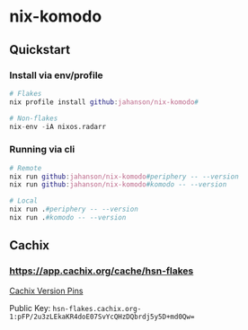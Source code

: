 # nix-komodo

## Quickstart

### Install via env/profile

```nix
# Flakes
nix profile install github:jahanson/nix-komodo#

# Non-flakes
nix-env -iA nixos.radarr
```

### Running via cli

```nix
# Remote
nix run github:jahanson/nix-komodo#periphery -- --version
nix run github:jahanson/nix-komodo#komodo -- --version

# Local
nix run .#periphery -- --version
nix run .#komodo -- --version
```

## Cachix
### https://app.cachix.org/cache/hsn-flakes
[Cachix Version Pins](https://app.cachix.org/cache/hsn-flakes#pins) 

Public Key: `hsn-flakes.cachix.org-1:pFP/2u3zLEkaKR4doE07SvYcQHzDQbrdj5y5D+md0Qw=`
